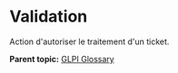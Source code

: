 Validation
==========

Action d'autoriser le traitement d'un ticket.

**Parent topic:** [GLPI Glossary](../../glpi/glossary.html)
